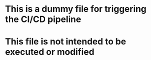 # This is a dummy file for triggering the CI/CD pipeline
# This file is not intended to be executed or modified
